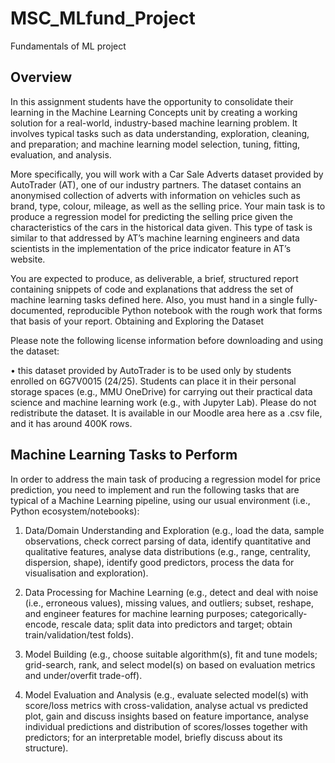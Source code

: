 # MSC_MLfund_Project
Fundamentals of ML project

## Overview
In this assignment students have the opportunity to consolidate their learning in the Machine
Learning Concepts unit by creating a working solution for a real-world, industry-based
machine learning problem. It involves typical tasks such as data understanding, exploration,
cleaning, and preparation; and machine learning model selection, tuning, fitting, evaluation,
and analysis.

More specifically, you will work with a Car Sale Adverts dataset provided by AutoTrader
(AT), one of our industry partners. The dataset contains an anonymised collection of adverts with
information on vehicles such as brand, type, colour, mileage, as well as the selling price. Your main
task is to produce a regression model for predicting the selling price given the characteristics of
the cars in the historical data given. This type of task is similar to that addressed by AT’s machine
learning engineers and data scientists in the implementation of the price indicator feature in AT’s
website.

You are expected to produce, as deliverable, a brief, structured report containing snippets of
code and explanations that address the set of machine learning tasks defined here. Also, you must
hand in a single fully-documented, reproducible Python notebook with the rough work
that forms that basis of your report.
Obtaining and Exploring the Dataset

Please note the following license information before downloading and using the dataset:

• this dataset provided by AutoTrader is to be used only by students enrolled on 6G7V0015
(24/25). Students can place it in their personal storage spaces (e.g., MMU OneDrive) for
carrying out their practical data science and machine learning work (e.g., with Jupyter Lab).
Please do not redistribute the dataset.
It is available in our Moodle area here as a .csv file, and it has around 400K rows.

## Machine Learning Tasks to Perform
In order to address the main task of producing a regression model for price prediction, you need to
implement and run the following tasks that are typical of a Machine Learning pipeline, using our
usual environment (i.e., Python ecosystem/notebooks):

1. Data/Domain Understanding and Exploration (e.g., load the data, sample observations,
check correct parsing of data, identify quantitative and qualitative features, analyse data
distributions (e.g., range, centrality, dispersion, shape), identify good predictors, process the
data for visualisation and exploration).

3. Data Processing for Machine Learning (e.g., detect and deal with noise (i.e., erroneous
values), missing values, and outliers; subset, reshape, and engineer features for machine
learning purposes; categorically-encode, rescale data; split data into predictors and target;
obtain train/validation/test folds).

5. Model Building (e.g., choose suitable algorithm(s), fit and tune models; grid-search, rank,
and select model(s) on based on evaluation metrics and under/overfit trade-off).
6. Model Evaluation and Analysis (e.g., evaluate selected model(s) with score/loss metrics
with cross-validation, analyse actual vs predicted plot, gain and discuss insights based on
feature importance, analyse individual predictions and distribution of scores/losses together
with predictors; for an interpretable model, briefly discuss about its structure).
